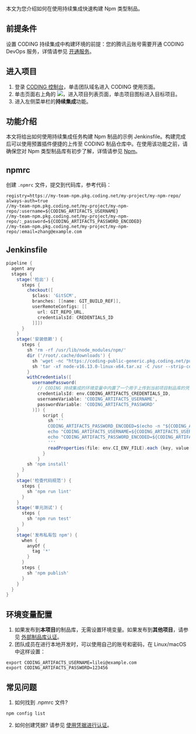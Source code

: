 本文为您介绍如何在使用持续集成快速构建 Npm 类型制品。

## 前提条件
设置 CODING 持续集成中构建环境的前提：您的腾讯云账号需要开通 CODING DevOps 服务，详情请参见 [开通服务](https://cloud.tencent.com/document/product/1115/37268)。

## 进入项目
1. 登录 [CODING 控制台](https://console.cloud.tencent.com/coding)，单击团队域名进入 CODING 使用页面。
2. 单击页面右上角的 <img src ="https://main.qcloudimg.com/raw/d94a8e60dd3a41d0af07d72ae0e9d70e.png" style ="margin:0">，进入项目列表页面，单击项目图标进入目标项目。
3.  进入左侧菜单栏的**持续集成**功能。

## 功能介绍
本文将给出如何使用持续集成任务构建 Npm 制品的示例 Jenkinsfile。构建完成后可以使用预置插件便捷的上传至 CODING 制品仓库中。在使用该功能之前，请确保您对  Npm 类型制品库有初步了解，详情请参见 [Npm](https://help.coding.net/docs/artifacts/quick-start/npm.html)。

## npmrc
创建 `.npmrc` 文件，提交到代码库，参考代码：
```shell
registry=https://my-team-npm.pkg.coding.net/my-project/my-npm-repo/
always-auth=true
//my-team-npm.pkg.coding.net/my-project/my-npm-repo/:username=${CODING_ARTIFACTS_USERNAME}
//my-team-npm.pkg.coding.net/my-project/my-npm-repo/:_password=${CODING_ARTIFACTS_PASSWORD_ENCODED}
//my-team-npm.pkg.coding.net/my-project/my-npm-repo/:email=zhang@example.com
```

## Jenkinsfile
```groovy
pipeline {
  agent any
  stages {
    stage('检出') {
      steps {
        checkout([
          $class: 'GitSCM',
          branches: [[name: GIT_BUILD_REF]],
          userRemoteConfigs: [[
            url: GIT_REPO_URL,
            credentialsId: CREDENTIALS_ID
          ]]])
      }
    }
    stage('安装依赖') {
      steps {
        sh 'rm -rf /usr/lib/node_modules/npm/'
        dir ('/root/.cache/downloads') {
          sh 'wget -nc "https://coding-public-generic.pkg.coding.net/public/downloads/node-linux-x64.tar.xz?version=v16.13.0" -O node-v16.13.0-linux-x64.tar.xz | true'
          sh 'tar -xf node-v16.13.0-linux-x64.tar.xz -C /usr --strip-components 1'
        }
        withCredentials([
          usernamePassword(
            // CODING 持续集成的环境变量中内置了一个用于上传到当前项目制品库的凭证
            credentialsId: env.CODING_ARTIFACTS_CREDENTIALS_ID,
            usernameVariable: 'CODING_ARTIFACTS_USERNAME',
            passwordVariable: 'CODING_ARTIFACTS_PASSWORD'
          )]) {
              script {
                sh '''
                CODING_ARTIFACTS_PASSWORD_ENCODED=$(echo -n "${CODING_ARTIFACTS_PASSWORD}" | base64)
                echo "CODING_ARTIFACTS_USERNAME=${CODING_ARTIFACTS_USERNAME}" >> $CI_ENV_FILE
                echo "CODING_ARTIFACTS_PASSWORD_ENCODED=${CODING_ARTIFACTS_PASSWORD_ENCODED}" >> $CI_ENV_FILE
                '''
                readProperties(file: env.CI_ENV_FILE).each {key, value -> env[key] = value }
              }
            }
        sh 'npm install'
      }
    }
    stage('检查代码规范') {
      steps {
        sh 'npm run lint'
      }
    }
    stage('单元测试') {
      steps {
        sh 'npm run test'
      }
    }
    stage('发布私有包 npm') {
      when {
        anyOf {
          tag '*'
        }
      }
      steps {
        sh 'npm publish'
      }
    }
  }
}
```

## 环境变量配置
1. 如果发布到**本项目**的制品库，无需设置环境变量。如果发布到**其他项目**，请参见 [外部制品库认证](https://cloud.tencent.com/document/product/1115/66302)。
2. 团队成员在进行本地开发时，可以使用自己的账号和密码，在 Linux/macOS 中这样设置：
```shell
export CODING_ARTIFACTS_USERNAME=lilei@example.com
export CODING_ARTIFACTS_PASSWORD=123456
```

## 常见问题
1.  如何找到 .npmrc 文件?
```shell
npm config list
```
2.  如何创建凭据?
请参见 [使用凭据进行认证](/docs/ci/credential.html)。
